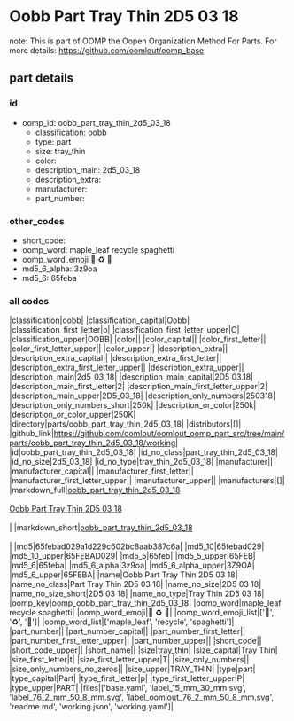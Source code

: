 # Oobb Part Tray Thin 2D5 03 18  

note: This is part of OOMP the Oopen Organization Method For Parts. For more details: https://github.com/oomlout/oomp_base

##  part details





### id
* oomp_id: oobb_part_tray_thin_2d5_03_18
  * classification: oobb
  * type: part
  * size: tray_thin
  * color: 
  * description_main: 2d5_03_18
  * description_extra: 
  * manufacturer: 
  * part_number: 

### other_codes
* short_code: 
* oomp_word: maple_leaf recycle spaghetti
* oomp_word_emoji :maple_leaf: :recycle: :spaghetti:
* md5_6_alpha: 3z9oa
* md5_6: 65feba

### all codes 
|classification|oobb|
|classification_capital|Oobb|
|classification_first_letter|o|
|classification_first_letter_upper|O|
|classification_upper|OOBB|
|color||
|color_capital||
|color_first_letter||
|color_first_letter_upper||
|color_upper||
|description_extra||
|description_extra_capital||
|description_extra_first_letter||
|description_extra_first_letter_upper||
|description_extra_upper||
|description_main|2d5_03_18|
|description_main_capital|2D5 03.18|
|description_main_first_letter|2|
|description_main_first_letter_upper|2|
|description_main_upper|2D5_03_18|
|description_only_numbers|250318|
|description_only_numbers_short|250k|
|description_or_color|250k|
|description_or_color_upper|250K|
|directory|parts/oobb_part_tray_thin_2d5_03_18|
|distributors|[]|
|github_link|https://github.com/oomlout/oomlout_oomp_part_src/tree/main/parts/oobb_part_tray_thin_2d5_03_18/working|
|id|oobb_part_tray_thin_2d5_03_18|
|id_no_class|part_tray_thin_2d5_03_18|
|id_no_size|2d5_03_18|
|id_no_type|tray_thin_2d5_03_18|
|manufacturer||
|manufacturer_capital||
|manufacturer_first_letter||
|manufacturer_first_letter_upper||
|manufacturer_upper||
|manufacturers|[]|
|markdown_full|[oobb_part_tray_thin_2d5_03_18](https://github.com/oomlout/oomlout_oomp_part_src/tree/main/parts/oobb_part_tray_thin_2d5_03_18/working)<br>[](https://github.com/oomlout/oomlout_oomp_part_src/tree/main/parts/oobb_part_tray_thin_2d5_03_18/working)<br>[Oobb Part Tray Thin 2D5 03 18](https://github.com/oomlout/oomlout_oomp_part_src/tree/main/parts/oobb_part_tray_thin_2d5_03_18/working)<br><br>|
|markdown_short|[oobb_part_tray_thin_2d5_03_18](https://github.com/oomlout/oomlout_oomp_part_src/tree/main/parts/oobb_part_tray_thin_2d5_03_18/working)<br><br>|
|md5|65febad029a1d229c602bc8aab387c6a|
|md5_10|65febad029|
|md5_10_upper|65FEBAD029|
|md5_5|65feb|
|md5_5_upper|65FEB|
|md5_6|65feba|
|md5_6_alpha|3z9oa|
|md5_6_alpha_upper|3Z9OA|
|md5_6_upper|65FEBA|
|name|Oobb Part Tray Thin 2D5 03 18|
|name_no_class|Part Tray Thin 2D5 03 18|
|name_no_size|2D5 03 18|
|name_no_size_short|2D5 03 18|
|name_no_type|Tray Thin 2D5 03 18|
|oomp_key|oomp_oobb_part_tray_thin_2d5_03_18|
|oomp_word|maple_leaf recycle spaghetti|
|oomp_word_emoji|:maple_leaf: :recycle: :spaghetti:|
|oomp_word_emoji_list|[':maple_leaf:', ':recycle:', ':spaghetti:']|
|oomp_word_list|['maple_leaf', 'recycle', 'spaghetti']|
|part_number||
|part_number_capital||
|part_number_first_letter||
|part_number_first_letter_upper||
|part_number_upper||
|short_code||
|short_code_upper||
|short_name||
|size|tray_thin|
|size_capital|Tray Thin|
|size_first_letter|t|
|size_first_letter_upper|T|
|size_only_numbers||
|size_only_numbers_no_zeros||
|size_upper|TRAY_THIN|
|type|part|
|type_capital|Part|
|type_first_letter|p|
|type_first_letter_upper|P|
|type_upper|PART|
|files|['base.yaml', 'label_15_mm_30_mm.svg', 'label_76_2_mm_50_8_mm.svg', 'label_oomlout_76_2_mm_50_8_mm.svg', 'readme.md', 'working.json', 'working.yaml']|
